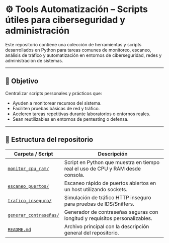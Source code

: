 # ⚙️ Tools Automatización – Scripts útiles para ciberseguridad y administración

Este repositorio contiene una colección de herramientas y scripts desarrollados en Python para tareas comunes de monitoreo, escaneo, análisis de tráfico y automatización en entornos de ciberseguridad, redes y administración de sistemas.

---

## 🧠 Objetivo

Centralizar scripts personales y prácticos que:
- Ayuden a monitorear recursos del sistema.
- Faciliten pruebas básicas de red y tráfico.
- Aceleren tareas repetitivas durante laboratorios o entornos reales.
- Sean reutilizables en entornos de pentesting o defensa.

---

## 📁 Estructura del repositorio

| Carpeta / Script                                   | Descripción                                                                 |
|----------------------------------------------------|-----------------------------------------------------------------------------|
| [`monitor_cpu_ram/`](./monitor_cpu_ram)           | Script en Python que muestra en tiempo real el uso de CPU y RAM desde consola. |
| [`escaneo_puertos/`](./escaneo_puertos)           | Escaneo rápido de puertos abiertos en un host utilizando sockets.          |
| [`trafico_inseguro/`](./trafico_inseguro)         | Simulación de tráfico HTTP inseguro para pruebas de IDS/Sniffers.          |
| [`generar_contraseñas/`](./generar_contraseñas)   | Generador de contraseñas seguras con longitud y requisitos personalizables. |
| [`README.md`](./README.md)                        | Archivo principal con la descripción general del repositorio.              |
